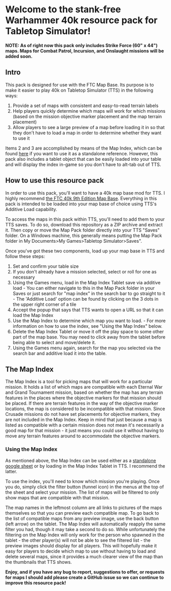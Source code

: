 # Welcome to the stank-free Warhammer 40k resource pack for Tabletop Simulator!

<b>NOTE: As of right now this pack only includes Strike Force (60" x 44") maps. Maps for Combat Patrol, Incursion, and Onslaught missions will be added soon.</b>

## Intro
This pack is designed for use with the FTC Map Base. Its purpose is to make it easier to play 40k on Tabletop Simulator (TTS) in the following ways:
  1) Provide a set of maps with consistent and easy-to-read terrain labels
  2) Help players quickly determine which maps will work for which missions (based on the mission objective marker placement and the map terrain placement)
  3) Allow players to see a large preview of a map before loading it in so that they don't have to load a map in order to determine whether they want to use it

Items 2 and 3 are accomplished by means of the Map Index, which can be found [here](https://docs.google.com/spreadsheets/d/16q2N1kH5Qmx_2X1uieNEGSmBKINaIf1I2aHZrRfLB6M/edit?usp=sharing) if you want to use it as a standalone reference. However, this pack also includes a tablet object that can be easily loaded into your table and will display the index in-game so you don't have to alt-tab out of TTS.

## How to use this resource pack

In order to use this pack, you'll want to have a 40k map base mod for TTS. I highly recommend [the FTC 40k 9th Edition Map Base](https://steamcommunity.com/workshop/filedetails/?id=2121424734). Everything in this pack is intended to be loaded into your map base of choice using TTS's Additive Load capability.

To access the maps in this pack within TTS, you'll need to add them to your TTS saves. To do so, download this repository as a ZIP archive and extract it. Then copy or move the Map Pack folder directly into your TTS "Saves" folder. On a Windows machine, this generally means putting the Map Pack folder in My Documents>My Games>Tabletop Simulator>Saves".

Once you've got these two components, load up your map base in TTS and follow these steps:

  1) Set and confirm your table size
  2) If you don't already have a mission selected, select or roll for one as necessary
  3) Using the Games menu, load in the Map Index Tablet save via additive load
    - You can either navigate to this in the Map Pack folder in your Saves or just search for "map index" in the search bar to go straight to it
    - The 'Additive Load' option can be found by clicking on the 3 dots in the upper right corner of a tile
  4) Accept the popup that says that TTS wants to open a URL so that it can load the Map Index
  5) Use the Map Index to determine which map you want to load.
    - For more information on how to use the index, see "Using the Map Index" below.
  6) Delete the Map Index Tablet or move it off the play space to some other part of the map base. You may need to click away from the tablet before being able to select and move/delete it.
  7) Using the Games menu again, search for the map you selected via the search bar and additive load it into the table.

## The Map Index

The Map Index is a tool for picking maps that will work for a particular mission. It holds a list of which maps are compatible with each Eternal War and Grand Tournament mission, based on whether the map has any terrain features in the places where the objective markers for that mission should be placed. If there are terrain features in the way of the objective marker locations, the map is considered to be incompatible with that mission. Since Crusade missions do not have set placements for objective markers, they are not included in the Map Index. Keep in mind that just because a map is listed as compatible with a certain mission does not mean it's necessarily a good map for that mission - it just means you could use it without having to move any terrain features around to accommodate the objective markers.

### Using the Map Index

As mentioned above, the Map Index can be used either as a [standalone google sheet](https://docs.google.com/spreadsheets/d/16q2N1kH5Qmx_2X1uieNEGSmBKINaIf1I2aHZrRfLB6M/edit?usp=sharing) or by loading in the Map Index Tablet in TTS. I recommend the latter.

To use the index, you'll need to know which mission you're playing. Once you do, simply click the filter button (funnel icon) in the menus at the top of the sheet and select your mission. The list of maps will be filtered to only show maps that are compatible with that mission.

The map names in the leftmost column are all links to pictures of the maps themselves so that you can preview each compatible map. To go back to the list of compatible maps from any preview image, use the back button (left arrow) on the tablet. The Map Index will automatically reapply the same filter you had, though it may take a second to do so. While unfortunately the filtering on the Map Index will only work for the person who spawned in the tablet - the other player(s) will not be able to see the filtered list - the preview images should display for all players. This will hopefully make it easy for players to decide which map to use without having to load and delete several maps, since it provides a much clearer view of the map than the thumbnails that TTS shows.

<b>Enjoy, and if you have any bug to report, suggestions to offer, or requests for maps I should add please create a GitHub issue so we can continue to improve this resource pack!</b>
